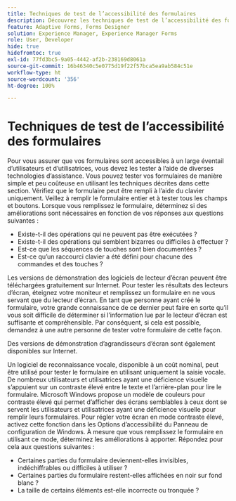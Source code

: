 ```yaml
---
title: Techniques de test de l’accessibilité des formulaires
description: Découvrez les techniques de test de l’accessibilité des formulaires dans Forms Designer.
feature: Adaptive Forms, Forms Designer
solution: Experience Manager, Experience Manager Forms
role: User, Developer
hide: true
hidefromtoc: true
exl-id: 77fd3bc5-9a05-4442-af2b-238169d8061a
source-git-commit: 16b46340c5e0775d19f22f57bca5ea9ab584c51e
workflow-type: ht
source-wordcount: '356'
ht-degree: 100%

---
```


# Techniques de test de l’accessibilité des formulaires

Pour vous assurer que vos formulaires sont accessibles à un large éventail d’utilisateurs et d’utilisatrices, vous devez les tester à l’aide de diverses technologies d’assistance. Vous pouvez tester vos formulaires de manière simple et peu coûteuse en utilisant les techniques décrites dans cette section.
Vérifiez que le formulaire peut être rempli à l’aide du clavier uniquement. Veillez à remplir le formulaire entier et à tester tous les champs et boutons. Lorsque vous remplissez le formulaire, déterminez si des améliorations sont nécessaires en fonction de vos réponses aux questions suivantes :

* Existe-t-il des opérations qui ne peuvent pas être exécutées ?
* Existe-t-il des opérations qui semblent bizarres ou difficiles à effectuer ?
* Est-ce que les séquences de touches sont bien documentées ?
* Est-ce qu’un raccourci clavier a été défini pour chacune des commandes et des touches ?

Les versions de démonstration des logiciels de lecteur d’écran peuvent être téléchargées gratuitement sur Internet. Pour tester les résultats des lecteurs d’écran, éteignez votre moniteur et remplissez un formulaire en ne vous servant que du lecteur d’écran. En tant que personne ayant créé le formulaire, votre grande connaissance de ce dernier peut faire en sorte qu’il vous soit difficile de déterminer si l’information lue par le lecteur d’écran est suffisante et compréhensible. Par conséquent, si cela est possible, demandez à une autre personne de tester votre formulaire de cette façon.

Des versions de démonstration d’agrandisseurs d’écran sont également disponibles sur Internet.

Un logiciel de reconnaissance vocale, disponible à un coût nominal, peut être utilisé pour tester le formulaire en utilisant uniquement la saisie vocale.
De nombreux utilisateurs et utilisatrices ayant une déficience visuelle s’appuient sur un contraste élevé entre le texte et l’arrière-plan pour lire le formulaire. Microsoft Windows propose un modèle de couleurs pour contraste élevé qui permet d’afficher des écrans semblables à ceux dont se servent les utilisateurs et utilisatrices ayant une déficience visuelle pour remplir leurs formulaires. Pour régler votre écran en mode contraste élevé, activez cette fonction dans les Options d’accessibilité du Panneau de configuration de Windows. À mesure que vous remplissez le formulaire en utilisant ce mode, déterminez les améliorations à apporter. Répondez pour cela aux questions suivantes :

* Certaines parties du formulaire deviennent-elles invisibles, indéchiffrables ou difficiles à utiliser ?
* Certaines parties du formulaire restent-elles affichées en noir sur fond blanc ?
* La taille de certains éléments est-elle incorrecte ou tronquée ?
